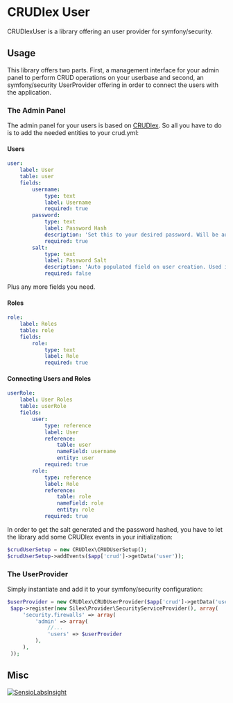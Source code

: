 CRUDlex User
============

CRUDlexUser is a library offering an user provider for symfony/security.

## Usage

This library offers two parts. First, a management interface for your admin panel to
perform CRUD operations on your userbase and second, an symfony/security UserProvider
offering in order to connect the users with the application.

### The Admin Panel

The admin panel for your users is based on [CRUDlex](https://github.com/philiplb/CRUDlex). So all you have
to do is to add the needed entities to your crud.yml:

#### Users

```yml
user:
    label: User
    table: user
    fields:
        username:
            type: text
            label: Username
            required: true
        password:
            type: text
            label: Password Hash
            description: 'Set this to your desired password. Will be automatically converted to an hash value not meant to be readable.'
            required: true
        salt:
            type: text
            label: Password Salt
            description: 'Auto populated field on user creation. Used internally.'
            required: false
```

Plus any more fields you need.

#### Roles

```yml
role:
    label: Roles
    table: role
    fields:
        role:
            type: text
            label: Role
            required: true
```

#### Connecting Users and Roles

```yml
userRole:
    label: User Roles
    table: userRole
    fields:
        user:
            type: reference
            label: User
            reference:
                table: user
                nameField: username
                entity: user
            required: true
        role:
            type: reference
            label: Role
            reference:
                table: role
                nameField: role
                entity: role
            required: true
```

In order to get the salt generated and the password hashed, you have to let the
library add some CRUDlex events in your initialization:

```PHP
$crudUserSetup = new CRUDlex\CRUDUserSetup();
$crudUserSetup->addEvents($app['crud']->getData('user'));
```

### The UserProvider

Simply instantiate and add it to your symfony/security configuration:

```PHP
$userProvider = new CRUDlex\CRUDUserProvider($app['crud']->getData('user'), $app['crud']->getData('userRole'));
 $app->register(new Silex\Provider\SecurityServiceProvider(), array(
     'security.firewalls' => array(
         'admin' => array(
             //...
             'users' => $userProvider
         ),
     ),
 ));
```

## Misc

[![SensioLabsInsight](https://insight.sensiolabs.com/projects/dd63ce7f-349f-42dd-8e71-076950b726e5/mini.png)](https://insight.sensiolabs.com/projects/dd63ce7f-349f-42dd-8e71-076950b726e5)
